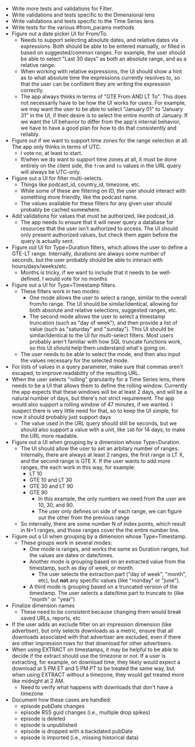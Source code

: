 - Write more tests and validations for Filter.
- Write validations and tests specific to the Dimensional lens
- Write validations and tests specific to the Time Series lens
- Write tests for the various #from_params methods
- Figure out a date picker UI for From/To.
  - Needs to support selecting absolute dates, and relative dates via expressions. Both should be able to be entered manually, or filled in based on suggested/common ranges. For example, the user should be able to select "Last 30 days" as both an absolute range, and as a relative range.
  - When working with relative expressions, the UI should show a hint as to what absolute time the expressions currently resolves to, so that the user can be confident they are writing the expression correctly.
  - The app always thinks in terms of "GTE From AND LT To". This does not necessarily have to be how the UI works for users. For example, we may want the user to be able to select "January 01" to "January 31" in the UI, if their desire is to select the entire month of January. If we want the UI behavior to differ from the app's internal behavior, we have to have a good plan for how to do that consistently and reliably.
- Figure out if we want to support time zones for the range selection at all. The app only thinks in terms of UTC.
  - I vote no, at least to start.
  - If/when we do want to support time zones at all, it must be done entirely on the client side, the `from` and `to` values in the URL query will always be UTC-only.
- Figure out a UI for filter multi-selects.
  - Things like podcast_id, country_id, timezone, etc.
  - While some of these are filtering on ID, the user should interact with something more friendly, like the podcast name.
  - The values available for these filters for any given user should probably be cached somewhere.
- Add validations for values that must be authorized, like podcast_id.
  - The app needs to ensure that it will never query a database for resources that the user isn't authorized to access. The UI should only present authorized values, but check them again before the query is actually sent.
- Figure out UI for Type=Duration filters, which allows the user to define a GTE-LT range. Internally, durations are always some number of seconds, but the user probably should be able to interact with hours/days/weeks/etc.
  - Months is tricky, if we want to include that it needs to be well-defined. I would vote for no months
- Figure out a UI for Type=Timestamp filters.
  - These filters work in two modes:
    - One mode allows the user to select a range, similar to the overall from/to range. The UI should be similar/identical, allowing for both absolute and relative selections, suggested ranges, etc.
    - The second mode allows the user to select a timestamp truncation (such as "day of week"), and then provide a list of value (such as "saturday" and "sunday"). This UI should be similar/identical to the UI for multi-select filters. Most users probably aren't familiar with how SQL truncate functions work, so this UI should help them understand what's going on.
  - The user needs to be able to select the mode, and then also input the values necessary for the selected mode.
- For lists of values in a query parameter, make sure that commas aren't escaped, to improve readability of the resulting URL.
- When the user selects "rolling" granularity for a Time Series lens, there needs to be a UI that allows them to define the rolling window. Currently the app expects that these windows will be at least 2 days, and will be a natural number of days, but there's not strict requirement. The app would also support a rolling window of 47 minutes, if we wanted. I suspect there is very little need for that, so to keep the UI simple, for now it should probably just support days
  - The value used in the URL query should still be seconds, but we should also support a value with a unit, like `14D` for 14 days, to make the URL more readable.
- Figure out a UI when grouping by a dimension whose Type=Duration.
  - The UI should allow the user to set an arbitary number of ranges. Internally, there are always at least 2 ranges, the first range is LT X, and the second range is GTE X. If the user wants to add more ranges, the each work in this way, for example:
    - LT 10
    - GTE 10 and LT 30
    - GTE 30 and LT 90
    - GTE 90
      - In this example, the only numbers we need from the user are 10, 30, and 90.
      - The user only defines on side of each range, we can figure out the other from the previous range
  - So internally, there are some number N of index points, which result in N+1 ranges, and those ranges cover the the entire number line.
- Figure out a UI when grouping by a dimension whose Type=Timestamp.
  - These groups work in several modes:
    - One mode is ranges, and works the same as Duration ranges, but the values are dates or date/times.
    - Another mode is grouping based on an extracted value from the timestamp, such as day of week, or month.
      - The user selects the extraction part ("day of week", "month", etc), but **not** any specific values (like "monday" or "june").
    - A third mode is grouping based on a truncated version of the timestamp. The user selects a date/time part to truncate to (like "month" or "year")
- Finalize dimension names
  - These need to be consistent because changing them would break saved URLs, reports, etc
- If the user adds an exclude filter on an impression dimension (like advertiser), but only selects downloads as a metric, ensure that all downloads associated with that advertiser are excluded, even if there are other impression rows for that download for other advertisers.
- When using EXTRACT on timestamps, it may be helpful to be able to decide if the extract should use the timezone or not. If a user is extracting, for example, on download time, they likely would expect a download at 5 PM ET and 5 PM PT to be treated the same way, but when using EXTRACT without a timezone, they would get treated more like midnight at 2 AM.
  - Need to verify what happens with downloads that don't have a timezone
- Document how these cases are handled:
  - episode pubDate changes
  - episode RSS guid changes (i.e., multiple drop spikes)
  - episode is deleted
  - episode is unpublished
  - episode is dropped with a backdated pubDate
  - episode is imported (i.e., missing historical data)
